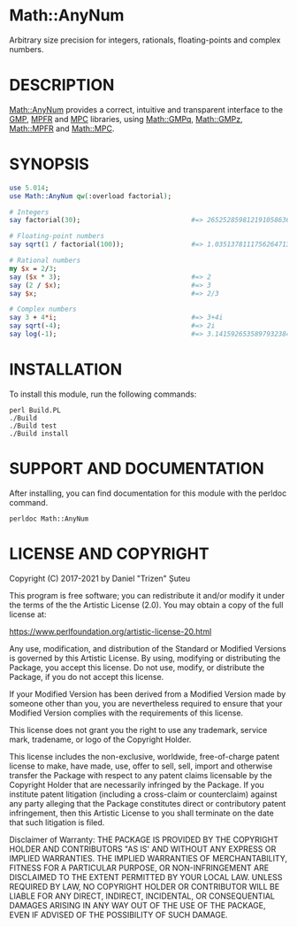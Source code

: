 # Math::AnyNum

Arbitrary size precision for integers, rationals, floating-points and complex numbers.

# DESCRIPTION

[Math::AnyNum](https://metacpan.org/pod/Math::AnyNum) provides a correct, intuitive and transparent interface to the [GMP](https://gmplib.org/), [MPFR](http://www.mpfr.org/) and [MPC](http://www.multiprecision.org/) libraries, using [Math::GMPq](https://metacpan.org/release/Math-GMPq), [Math::GMPz](https://metacpan.org/release/Math-GMPz), [Math::MPFR](https://metacpan.org/release/Math-MPFR) and [Math::MPC](https://metacpan.org/release/Math-MPC).

# SYNOPSIS

```perl
use 5.014;
use Math::AnyNum qw(:overload factorial);

# Integers
say factorial(30);                            #=> 265252859812191058636308480000000

# Floating-point numbers
say sqrt(1 / factorial(100));                 #=> 1.0351378111756264713204945[...]e-79

# Rational numbers
my $x = 2/3;
say ($x * 3);                                 #=> 2
say (2 / $x);                                 #=> 3
say $x;                                       #=> 2/3

# Complex numbers
say 3 + 4*i;                                  #=> 3+4i
say sqrt(-4);                                 #=> 2i
say log(-1);                                  #=> 3.1415926535897932384626433832[...]i
```

# INSTALLATION

To install this module, run the following commands:

```console
perl Build.PL
./Build
./Build test
./Build install
```

# SUPPORT AND DOCUMENTATION

After installing, you can find documentation for this module with the
perldoc command.

```console
perldoc Math::AnyNum
```

# LICENSE AND COPYRIGHT

Copyright (C) 2017-2021 by Daniel "Trizen" Șuteu

This program is free software; you can redistribute it and/or modify it
under the terms of the the Artistic License (2.0). You may obtain a
copy of the full license at:

https://www.perlfoundation.org/artistic-license-20.html

Any use, modification, and distribution of the Standard or Modified
Versions is governed by this Artistic License. By using, modifying or
distributing the Package, you accept this license. Do not use, modify,
or distribute the Package, if you do not accept this license.

If your Modified Version has been derived from a Modified Version made
by someone other than you, you are nevertheless required to ensure that
your Modified Version complies with the requirements of this license.

This license does not grant you the right to use any trademark, service
mark, tradename, or logo of the Copyright Holder.

This license includes the non-exclusive, worldwide, free-of-charge
patent license to make, have made, use, offer to sell, sell, import and
otherwise transfer the Package with respect to any patent claims
licensable by the Copyright Holder that are necessarily infringed by the
Package. If you institute patent litigation (including a cross-claim or
counterclaim) against any party alleging that the Package constitutes
direct or contributory patent infringement, then this Artistic License
to you shall terminate on the date that such litigation is filed.

Disclaimer of Warranty: THE PACKAGE IS PROVIDED BY THE COPYRIGHT HOLDER
AND CONTRIBUTORS "AS IS' AND WITHOUT ANY EXPRESS OR IMPLIED WARRANTIES.
THE IMPLIED WARRANTIES OF MERCHANTABILITY, FITNESS FOR A PARTICULAR
PURPOSE, OR NON-INFRINGEMENT ARE DISCLAIMED TO THE EXTENT PERMITTED BY
YOUR LOCAL LAW. UNLESS REQUIRED BY LAW, NO COPYRIGHT HOLDER OR
CONTRIBUTOR WILL BE LIABLE FOR ANY DIRECT, INDIRECT, INCIDENTAL, OR
CONSEQUENTIAL DAMAGES ARISING IN ANY WAY OUT OF THE USE OF THE PACKAGE,
EVEN IF ADVISED OF THE POSSIBILITY OF SUCH DAMAGE.
